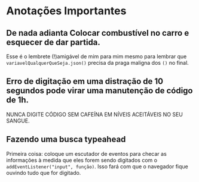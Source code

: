 # Anotações Importantes

## De nada adianta Colocar combustível no carro e esquecer de dar partida.

Esse é o lembrete (!)amigável de mim para mim mesmo para lembrar que `variavelQualquerQueSeja.json()` precisa da praga maligna dos `()` no final.

## Erro de digitação em uma distração de 10 segundos pode virar uma manutenção de código de 1h.

NUNCA DIGITE CÓDIGO SEM CAFEÍNA EM NÍVEIS ACEITÁVEIS NO SEU SANGUE.

## Fazendo uma busca typeahead

Primeira coisa: coloque um escutador de eventos para checar as informações à medida que eles forem sendo digitados com o `addEventListener("input", função)`.
Isso fará com que o navegador fique ouvindo tudo que for digitado.
